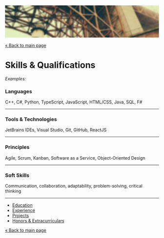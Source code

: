 ![Header image](images/134-1280x267-blur_5.jpg ':class=header-image-full-width :no-zoom')

[« Back to main page](README.md)

# Skills & Qualifications

*Examples:*

### Languages
C++, C#, Python, TypeScript, JavaScript, HTML/CSS, Java, SQL, F#

---

### Tools & Technologies
JetBrains IDEs, Visual Studio, Git, GitHub, ReactJS

---

### Principles
Agile, Scrum, Kanban, Software as a Service, Object-Oriented Design

---

### Soft Skills
Communication, collaboration, adaptability, problem-solving, critical thinking

---

- [Education](education.md)
- [Experience](experience.md)
- [Projects](projects.md)
- [Honors & Extracurriculars](extracurriculars.md)

[« Back to main page](README.md)
